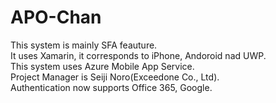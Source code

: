 # APO-Chan
This system is mainly SFA feauture.  
It uses Xamarin, it corresponds to iPhone, Andoroid nad UWP.  
This system uses Azure Mobile App Service.  
Project Manager is Seiji Noro(Exceedone Co., Ltd).  
Authentication now supports Office 365, Google.  
